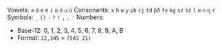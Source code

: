 Vowels: `a` `á` `e` `é` `i` `o` `ó` `u` `ú`
Consonants: `x` `h` `w` `y` `pb` `cj` `td` `þð` `fv` `kg` `sz` `śź` `l` `m` `n` `ŋ` `r`
Symbols: `_` `()` `-` `?` `!` `,` `.` `'`
Numbers:
- Base-12: 0, 1, 2, 3, 4, 5, 6, 7, 8, 9, A, B
- Format: `12,345` = `(543 21)`
